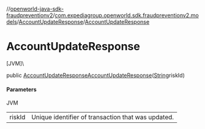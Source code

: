 //[openworld-java-sdk-fraudpreventionv2](../../../index.md)/[com.expediagroup.openworld.sdk.fraudpreventionv2.models](../index.md)/[AccountUpdateResponse](index.md)/[AccountUpdateResponse](-account-update-response.md)

# AccountUpdateResponse

[JVM]\

public [AccountUpdateResponse](index.md)[AccountUpdateResponse](-account-update-response.md)([String](https://docs.oracle.com/javase/8/docs/api/java/lang/String.html)riskId)

#### Parameters

JVM

| | |
|---|---|
| riskId | Unique identifier of transaction that was updated. |
